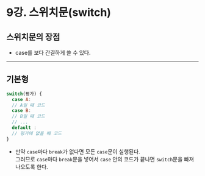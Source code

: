 # 9강. 스위치문(switch)
## 스위치문의 장점
- case를 보다 간결하게 쓸 수 있다.
---
## 기본형
```javascript
switch(평가) {
  case A:
  // A일 때 코드
  case B:
  // B일 때 코드
  // ...
  default :
  // 평가에 없을 때 코드
}
```
- 만약 `case`마다 `break`가 없다면 모든 `case`문이 실행된다.  
  그러므로 `case`마다 `break`문을 넣어서 `case` 안의 코드가 끝나면 `switch`문을 빠져나오도록 한다.
  